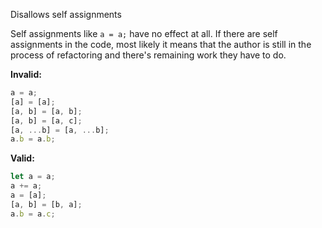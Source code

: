 Disallows self assignments

Self assignments like `a = a;` have no effect at all. If there are self
assignments in the code, most likely it means that the author is still in the
process of refactoring and there's remaining work they have to do.

**Invalid:**

```typescript
a = a;
[a] = [a];
[a, b] = [a, b];
[a, b] = [a, c];
[a, ...b] = [a, ...b];
a.b = a.b;
```

**Valid:**

```typescript
let a = a;
a += a;
a = [a];
[a, b] = [b, a];
a.b = a.c;
```
